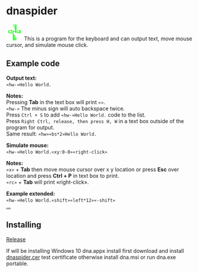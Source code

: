 # dnaspider

![dnaspider logo](https://github.com/dnaspider/dnaspider/blob/v2.2.4.3/dna.appx-DesktopAppConverter-dnaout/64PackageFiles/Assets/dna.44x44.png "dnaspider")
This is a program for the keyboard and can output text, move mouse cursor, and simulate mouse click.  


## Example code

**Output text:**<br>
`«hw-»Hello World.`

**Notes:**<br>
Pressing **Tab** in the text box will print `«»`.<br>
`«hw-»` The minus sign will auto backspace twice.<br>
Press `Ctrl + S` to add `«hw-»Hello World.` code to the list.<br>
Press `Right Ctrl, release, then press H, W` in a text box outside of the program for output.<br>
Same result: `«hw»«bs*2»Hello World.`

**Simulate mouse:**<br>
`«hw-»Hello World.«xy:0-0»«right-click»`

**Notes:**<br>
`«x»` + **Tab** then move mouse cursor over x y location or press **Esc** over location and press **Ctrl + P** in text box to print.<br>
`«rc»` + **Tab** will print «right-click».

**Example extended:**<br>
`«hw-»Hello World.«shift»«left*12»«-shift»`<br>
[...](https://github.com/dnaspider/dnaspider/blob/master/dna.md "read more")

## Installing

[Release](https://github.com/dnaspider/dnaspider/releases)

If will be installing Windows 10 dna.appx install first download and install [dnaspider.cer](https://github.com/dnaspider/dnaspider/releases/download/v2.2.5.1/dnaspider.cer) test certificate otherwise install dna.msi or run dna.exe portable.
